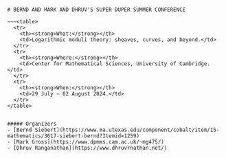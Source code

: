 ~~~<center>~~~

# BERND AND MARK AND DHRUV'S SUPER DUPER SUMMER CONFERENCE

~~~<table>
  <tr>
    <th><strong>What:</strong></th> 
    <td>Logarithmic moduli theory: sheaves, curves, and beyond.</td>
  </tr>
  <tr>
    <th><strong>Where:</strong></th> 
    <td>Center for Mathematical Sciences, University of Cambridge.</td>
  </tr>
  <tr>
    <th><strong>When:</strong></th>
    <td>29 July – 02 August 2024.</td> 
  </tr>
</table>
~~~

~~~</center>~~~

##### Organizers
- [Bernd Siebert](https://www.ma.utexas.edu/component/cobalt/item/15-mathematics/3617-siebert-bernd?Itemid=1259)
- [Mark Gross](https://www.dpmms.cam.ac.uk/~mg475/)
- [Dhruv Ranganathan](https://www.dhruvrnathan.net/)
